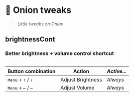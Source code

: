 # 🧅 Onion tweaks

> _Little tweaks on Onion_

## brightnessCont

### Better brightness + volume control shortcut

<table align="left">
<thead>
<tr>
<th>Button combination</th>
<th>Action</th>
<th><em>Active...</em></th>
</tr>
</thead>
<tbody>
<tr>
<td><kbd>Menu</kbd> + <kbd>↑</kbd> / <kbd>↓</kbd></td>
<td>Adjust Brightness</td>
<td><em>Always</em></td>
</tr>
<tr>
<td><kbd>Menu</kbd> + <kbd>←</kbd> / <kbd>→</kbd></td>
<td>Adjust Volume</td>
<td><em>Always</em></td>
</tr>
<tr>
</tbody>
</table>
